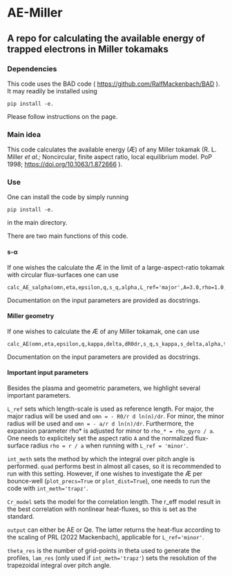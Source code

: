 # AE-Miller
## A repo for calculating the available energy of trapped electrons in Miller tokamaks

### Dependencies
This code uses the BAD code ( https://github.com/RalfMackenbach/BAD ). It may readily be installed using 

```pip install -e.```

Please follow instructions on the page.

### Main idea
This code calculates the available energy (Æ) of any Miller tokamak (R. L. Miller _et al.;_ Noncircular, finite aspect ratio, local equilibrium model. PoP 1998; https://doi.org/10.1063/1.872666 ).

### Use
One can install the code by simply running 
```
pip install -e.
```
in the main directory.

There are two main functions of this code. 

#### s-α
If one wishes the calculate the Æ in the limit of a large-aspect-ratio tokamak with circular flux-surfaces one can use
```
calc_AE_salpha(omn,eta,epsilon,q,s_q,alpha,L_ref='major',A=3.0,rho=1.0,int_meth='quad',lam_res=1000,output='AE')
```
Documentation on the input parameters are provided as docstrings. 

#### Miller geometry
If one wishes to calculate the Æ of any Miller tokamak, one can use
```
calc_AE(omn,eta,epsilon,q,kappa,delta,dR0dr,s_q,s_kappa,s_delta,alpha,theta_res=1001,L_ref='major',A=3.0,rho=1.0,int_meth='quad',lam_res=1000,plot_precs=False,plot_dist=False,Cr_model='r_eff',output='AE')
```
Documentation on the input parameters are provided as docstrings. 


#### Important input parameters
Besides the plasma and geometric parameters, we highlight several important parameters.

`L_ref` sets which length-scale is used as reference length. For major, the major radius will be used and `omn = - R0/r d ln(n)/dr`. For minor, the minor radius will be used and `omn = - a/r d ln(n)/dr`. Furthermore, the expansion parameter rho* is adjusted for minor to `rho_* = rho_gyro / a`. One needs to explicitely set the aspect ratio `A` and the normalized flux-surface radius `rho = r / a` when running with `L_ref = 'minor'`.

`int_meth` sets the method by which the integral over pitch angle is performed. `quad` performs best in almost all cases, so it is recommended to run with this setting. However, if one wishes to investigate the Æ per bounce-well (`plot_precs=True` or `plot_dist=True`), one needs to run the code with `int_meth='trapz'`.

`Cr_model` sets the model for the correlation length. The r_eff model result in the best correlation with nonlinear heat-fluxes, so this is set as the standard. 

`output` can either be AE or Qe. The latter returns the heat-flux according to the scaling of PRL (2022 Mackenbach), applicable for `L_ref='minor'`.

`theta_res` is the number of grid-points in theta used to generate the profiles, `lam_res` (only used if `int_meth='trapz'`) sets the resolution of the trapezoidal integral over pitch angle.
